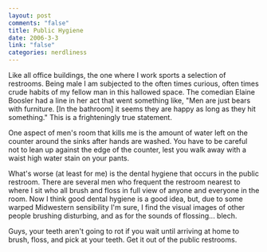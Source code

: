 ```yaml
--- 
layout: post
comments: "false"
title: Public Hygiene
date: 2006-3-3
link: "false"
categories: nerdliness
---
```

Like all office buildings, the one where I work sports a selection of restrooms. Being male I am subjected to the often times curious, often times crude habits of my fellow man in this hallowed space. The comedian Elaine Boosler had a line in her act that went something like, "Men are just bears with furniture. [In the bathroom] it seems they are happy as long as they hit something." This is a frighteningly true statement.

One aspect of men's room that kills me is the amount of water left on the counter around the sinks after hands are washed. You have to be careful not to lean up against the edge of the counter, lest you walk away with a waist high water stain on your pants.

What's worse (at least for me) is the dental hygiene that occurs in the public restroom. There are several men who frequent the restroom nearest to where I sit who all brush and floss in full view of anyone and everyone in the room. Now I think good dental hygiene is a good idea, but, due to some warped Midwestern sensibility I'm sure, I find the visual images of other people brushing disturbing, and as for the sounds of flossing... blech.

Guys, your teeth aren't going to rot if you wait until arriving at home to brush, floss, and pick at your teeth. Get it out of the public restrooms.
